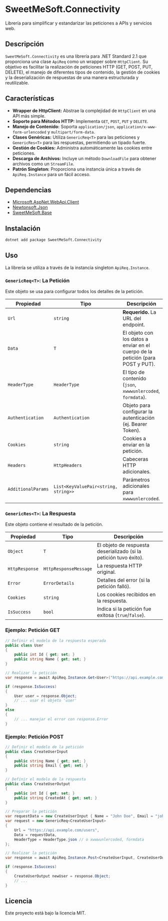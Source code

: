 # SweetMeSoft.Connectivity

Librería para simplificar y estandarizar las peticiones a APIs y servicios web.

## Descripción

`SweetMeSoft.Connectivity` es una librería para .NET Standard 2.1 que proporciona una clase `ApiReq` como un wrapper sobre `HttpClient`. Su objetivo es facilitar la realización de peticiones HTTP (GET, POST, PUT, DELETE), el manejo de diferentes tipos de contenido, la gestión de cookies y la deserialización de respuestas de una manera estructurada y reutilizable.

## Características

-   **Wrapper de HttpClient:** Abstrae la complejidad de `HttpClient` en una API más simple.
-   **Soporte para Métodos HTTP:** Implementa `GET`, `POST`, `PUT` y `DELETE`.
-   **Manejo de Contenido:** Soporta `application/json`, `application/x-www-form-urlencoded` y `multipart/form-data`.
-   **Clases Genéricas:** Utiliza `GenericReq<T>` para las peticiones y `GenericRes<T>` para las respuestas, permitiendo un tipado fuerte.
-   **Gestión de Cookies:** Administra automáticamente las cookies entre peticiones.
-   **Descarga de Archivos:** Incluye un método `DownloadFile` para obtener archivos como un `StreamFile`.
-   **Patrón Singleton:** Proporciona una instancia única a través de `ApiReq.Instance` para un fácil acceso.

## Dependencias

-   [Microsoft.AspNet.WebApi.Client](https://www.nuget.org/packages/Microsoft.AspNet.WebApi.Client/)
-   [Newtonsoft.Json](https://www.nuget.org/packages/Newtonsoft.Json/)
-   [SweetMeSoft.Base](https://www.nuget.org/packages/SweetMeSoft.Base/)

## Instalación

```bash
dotnet add package SweetMeSoft.Connectivity
```

## Uso

La librería se utiliza a través de la instancia singleton `ApiReq.Instance`.

### `GenericReq<T>`: La Petición

Este objeto se usa para configurar todos los detalles de la petición.

| Propiedad         | Tipo             | Descripción                                                                 |
| ----------------- | ---------------- | --------------------------------------------------------------------------- |
| `Url`             | `string`         | **Requerido.** La URL del endpoint.                                         |
| `Data`            | `T`              | El objeto con los datos a enviar en el cuerpo de la petición (para POST y PUT). |
| `HeaderType`      | `HeaderType`     | El tipo de contenido (`json`, `xwwwunlercoded`, `formdata`).                |
| `Authentication`  | `Authentication` | Objeto para configurar la autenticación (ej. Bearer Token).                 |
| `Cookies`         | `string`         | Cookies a enviar en la petición.                                            |
| `Headers`         | `HttpHeaders`    | Cabeceras HTTP adicionales.                                                 |
| `AdditionalParams`| `List<KeyValuePair<string, string>>` | Parámetros adicionales para `xwwwunlercoded`.             |

### `GenericRes<T>`: La Respuesta

Este objeto contiene el resultado de la petición.

| Propiedad        | Tipo                  | Descripción                                               |
| ---------------- | --------------------- | --------------------------------------------------------- |
| `Object`         | `T`                   | El objeto de respuesta deserializado (si la petición tuvo éxito). |
| `HttpResponse`   | `HttpResponseMessage` | La respuesta HTTP original.                               |
| `Error`          | `ErrorDetails`        | Detalles del error (si la petición falló).                |
| `Cookies`        | `string`              | Los cookies recibidos en la respuesta.                    |
| `IsSuccess`      | `bool`                | Indica si la petición fue exitosa (`true`/`false`).       |

### Ejemplo: Petición GET

```csharp
// Definir el modelo de la respuesta esperada
public class User
{
    public int Id { get; set; }
    public string Name { get; set; }
}

// Realizar la petición
var response = await ApiReq.Instance.Get<User>("https://api.example.com/users/1");

if (response.IsSuccess)
{
    User user = response.Object;
    // ... usar el objeto 'user'
}
else
{
    // ... manejar el error con response.Error
}
```

### Ejemplo: Petición POST

```csharp
// Definir el modelo de la petición
public class CreateUserInput
{
    public string Name { get; set; }
    public string Email { get; set; }
}

// Definir el modelo de la respuesta
public class CreateUserOutput
{
    public int Id { get; set; }
    public string CreatedAt { get; set; }
}

// Preparar la petición
var requestData = new CreateUserInput { Name = "John Doe", Email = "john.doe@example.com" };
var request = new GenericReq<CreateUserInput>
{
    Url = "https://api.example.com/users",
    Data = requestData,
    HeaderType = HeaderType.json // o xwwwunlercoded, formdata
};

// Realizar la petición
var response = await ApiReq.Instance.Post<CreateUserInput, CreateUserOutput>(request);

if (response.IsSuccess)
{
    CreateUserOutput newUser = response.Object;
    // ...
}
```

## Licencia

Este proyecto está bajo la licencia MIT. 